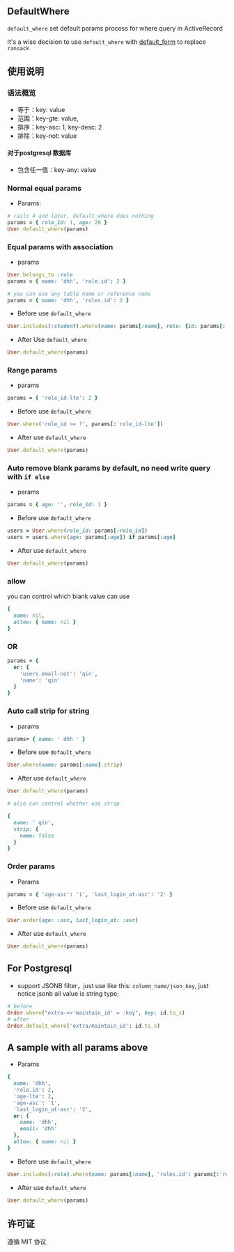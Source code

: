 ## DefaultWhere


`default_where` set default params process for where query in ActiveRecord

It's a wise decision to use `default_where` with [default_form](https://github.com/qinmingyuan/default_form) to replace `ransack`

## 使用说明


### 语法概览

* 等于：key: value
* 范围：key-gte: value, 
* 排序：key-asc: 1, key-desc: 2
* 排除：key-not: value
#### 对于postgresql 数据库
* 包含任一值：key-any: value

### Normal equal params

* Params:
```ruby
# rails 4 and later, default_where does nothing
params = { role_id: 1, age: 20 }
User.default_where(params)
```

### Equal params with association

* params
```ruby
User.belongs_to :role
params = { name: 'dhh', 'role.id': 2 }

# you can use any table name or reference name
params = { name: 'dhh', 'roles.id': 2 }
```
* Before use `default_where`
```ruby
User.includes(:student).where(name: params[:name], role: {id: params[:'role.id']})
```
* After Use `default_where`
```ruby
User.default_where(params)
```

### Range params
* params
```ruby
params = { 'role_id-lte': 2 }
```
* Before use `default_where`
```ruby
User.where('role_id >= ?', params[:'role_id-lte'])
```
* After use `default_where`
```ruby
User.default_where(params)
```

### Auto remove blank params by default, no need write query with `if else`
* params
```ruby
params = { age: '', role_id: 1 }
```
* Before use `default_where`
```ruby
users = User.where(role_id: params[:role_id])
users = users.where(age: params[:age]) if params[:age]
```
* After use `default_where`
```ruby
User.default_where(params)

```

### allow
you can control which blank value can use

```ruby
{
  name: nil,
  allow: { name: nil }
}
```

### OR
```ruby
params = {
  or: { 
    'users.email-not': 'qin',
    'name': 'qin'
  }
}

```

### Auto call strip for string 
* params
```ruby
params= { name: ' dhh ' }
```
* Before use `default_where`
```ruby
User.where(name: params[:name].strip)
```
* After use `default_where`
```ruby
User.default_where(params)

# also can control whether use strip

{
  name: ' qin',
  strip: { 
    name: false
  }
}
```

### Order params
* Params
```ruby
params = { 'age-asc': '1', 'last_login_at-asc': '2' }
```
* Before use `default_where`
```ruby
User.order(age: :asc, last_login_at: :asc)
```
* After use `default_where`
```ruby
User.default_where(params)
```

## For Postgresql
* support JSONB filter，just use like this: `column_name/json_key`, just notice jsonb all value is string type;
```ruby
# before
Order.where("extra->>'maintain_id' = :key", key: id.to_s) 
# after
Order.default_where('extra/maintain_id': id.to_s)
```

## A sample with all params above
* Params
```ruby
{ 
  name: 'dhh',
  'role.id': 2, 
  'age-lte': 2, 
  'age-asc': '1', 
  'last_login_at-asc': '2',
  or: {
    name: 'dhh',
    email: 'dhh'
  },
  allow: { name: nil }
}
```
* Before use `default_where`
```ruby
User.includes(:role).where(name: params[:name], 'roles.id': params[:'role.id']).order(age: :asc, last_login_at: :asc)
```
* After use `default_where`
```ruby
User.default_where(params)
```

## 许可证
遵循 MIT 协议
